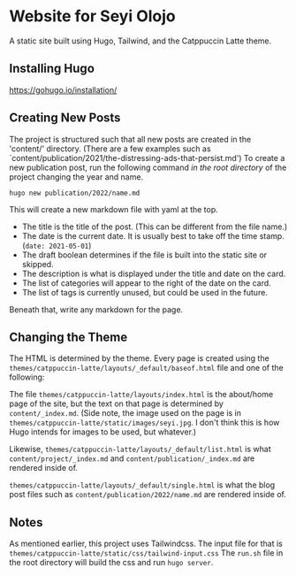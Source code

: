 # Website for Seyi Olojo

A static site built using Hugo, Tailwind, and the Catppuccin Latte theme.

## Installing Hugo

https://gohugo.io/installation/

## Creating New Posts

The project is structured such that all new posts are created in the 'content/' directory.
(There are a few examples such as `content/publication/2021/the-distressing-ads-that-persist.md')
To create a new publication post, run the following command *in the root directory* of the project
changing the year and name.

`hugo new publication/2022/name.md`

This will create a new markdown file with yaml at the top. 

* The title is the title of the post. (This can be different from the file name.)
* The date is the current date. It is usually best to take off the time stamp. (`date: 2021-05-01`)
* The draft boolean determines if the file is built into the static site or skipped.
* The description is what is displayed under the title and date on the card.
* The list of categories will appear to the right of the date on the card.
* The list of tags is currently unused, but could be used in the future.

Beneath that, write any markdown for the page.

## Changing the Theme

The HTML is determined by the theme. 
Every page is created using the `themes/catppuccin-latte/layouts/_default/baseof.html` file and one of the following:

The file `themes/catppuccin-latte/layouts/index.html` is the 
about/home page of the site, but the text on that page is determined by `content/_index.md`.
(Side note, the image used on the page is in `themes/catppuccin-latte/static/images/seyi.jpg`. I don't think this
is how Hugo intends for images to be used, but whatever.)

Likewise, `themes/catppuccin-latte/layouts/_default/list.html` is what `content/project/_index.md`
and `content/publication/_index.md` are rendered inside of.

`themes/catppuccin-latte/layouts/_default/single.html` is what the blog post files such as `content/publication/2022/name.md`
are rendered inside of.

## Notes

As mentioned earlier, this project uses Tailwindcss. The input file for that is `themes/catppuccin-latte/static/css/tailwind-input.css`
The `run.sh` file in the root directory will build the css and run `hugo server`.

